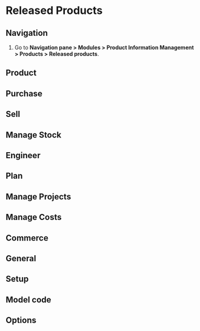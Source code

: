 # Released Products


## Navigation

1. Go to **Navigation pane > Modules > Product Information Management > Products > Released products**.

## Product

## Purchase

## Sell

## Manage Stock

## Engineer

## Plan

## Manage Projects

## Manage Costs

## Commerce

## General

## Setup

## Model code

## Options







